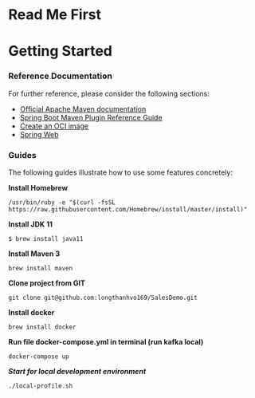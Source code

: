 # Read Me First

# Getting Started

### Reference Documentation

For further reference, please consider the following sections:

* [Official Apache Maven documentation](https://maven.apache.org/guides/index.html)
* [Spring Boot Maven Plugin Reference Guide](https://docs.spring.io/spring-boot/docs/3.0.5/maven-plugin/reference/html/)
* [Create an OCI image](https://docs.spring.io/spring-boot/docs/3.0.5/maven-plugin/reference/html/#build-image)
* [Spring Web](https://docs.spring.io/spring-boot/docs/3.0.5/reference/htmlsingle/#web)

### Guides

The following guides illustrate how to use some features concretely:

**Install Homebrew**

	/usr/bin/ruby -e "$(curl -fsSL https://raw.githubusercontent.com/Homebrew/install/master/install)"

**Install JDK 11**

	$ brew install java11

**Install Maven 3**

    brew install maven

**Clone project from GIT**

    git clone git@github.com:longthanhvo169/SalesDemo.git

**Install docker**

    brew install docker

**Run file docker-compose.yml in terminal (run kafka local)**

    docker-compose up

***Start for local development environment***

    ./local-profile.sh
    
